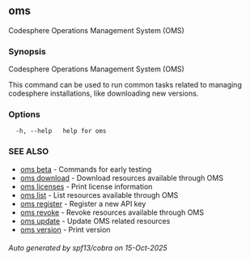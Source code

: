 ## oms

Codesphere Operations Management System (OMS)

### Synopsis

Codesphere Operations Management System (OMS)

This command can be used to run common tasks related to managing codesphere installations,
like downloading new versions.

### Options

```
  -h, --help   help for oms
```

### SEE ALSO

* [oms beta](oms_beta.md)	 - Commands for early testing
* [oms download](oms_download.md)	 - Download resources available through OMS
* [oms licenses](oms_licenses.md)	 - Print license information
* [oms list](oms_list.md)	 - List resources available through OMS
* [oms register](oms_register.md)	 - Register a new API key
* [oms revoke](oms_revoke.md)	 - Revoke resources available through OMS
* [oms update](oms_update.md)	 - Update OMS related resources
* [oms version](oms_version.md)	 - Print version

###### Auto generated by spf13/cobra on 15-Oct-2025
